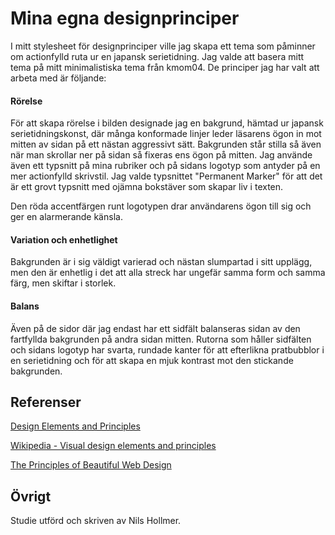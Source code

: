 ---
---
Mina egna designprinciper
=========================

I mitt stylesheet för designprinciper ville jag skapa ett tema som påminner om actionfylld ruta ur en japansk serietidning. Jag valde att basera mitt tema på mitt minimalistiska tema från kmom04. De principer jag har valt att arbeta med är följande:

#### Rörelse

För att skapa rörelse i bilden designade jag en bakgrund, hämtad ur japansk serietidningskonst, där många konformade linjer leder läsarens ögon in mot mitten av sidan på ett nästan aggressivt sätt. Bakgrunden står stilla så även när man skrollar ner på sidan så fixeras ens ögon på mitten. Jag använde även ett typsnitt på mina rubriker och på sidans logotyp som antyder på en mer actionfylld skrivstil. Jag valde typsnittet "Permanent Marker" för att det är ett grovt typsnitt med ojämna bokstäver som skapar liv i texten.

Den röda accentfärgen runt logotypen drar användarens ögon till sig och ger en alarmerande känsla.

#### Variation och enhetlighet

Bakgrunden är i sig väldigt varierad och nästan slumpartad i sitt upplägg, men den är enhetlig i det att alla streck har ungefär samma form och samma färg, men skiftar i storlek.

#### Balans

Även på de sidor där jag endast har ett sidfält balanseras sidan av den fartfyllda bakgrunden på andra sidan mitten. Rutorna som håller sidfälten och sidans logotyp har svarta, rundade kanter för att efterlikna pratbubblor i en serietidning och för att skapa en mjuk kontrast mot den stickande bakgrunden.


Referenser
-----------------------

[Design Elements and Principles](https://www.canva.com/learn/design-elements-principles/)

[Wikipedia - Visual design elements and principles](https://en.wikipedia.org/wiki/Visual_design_elements_and_principles)

[The Principles of Beautiful Web Design](https://learning.oreilly.com/library/view/the-principles-of/9781457174353/Text/ch03.html)

Övrigt
-----------------------

Studie utförd och skriven av Nils Hollmer.
